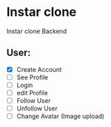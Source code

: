 # Instar clone
         
Instar clone Backend

## User:

- [x] Create Account
- [ ] See Profile
- [ ] Login
- [ ] edit Profile
- [ ] Follow User
- [ ] Unfollow User
- [ ] Change Avatar (Image upload)
